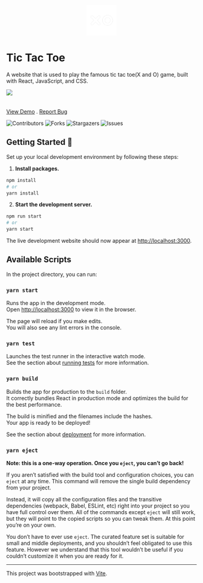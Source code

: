 <br/>
<p align="center">
  <a href="https://github.com/busayolawumi/TicTacToe">
    <img src="https://raw.githubusercontent.com/busayolawumi/TicTacToe/main/public/logo.png" alt="Logo" width="80" height="80">
  </a>
 </p>

# Tic Tac Toe
A website that is used to play the famous tic tac toe(X and O) game, built with React, JavaScript, and CSS.

<img src="https://meet-busayo.vercel.app/assets/Tictactoepic-6769bbed.png" width=500px>


<p>
    <br/>
    <a href="https://xando.vercel.app/">View Demo</a>
    .
    <a href="https://github.com/busayolawumi/TicTacToe/issues">Report Bug</a>
</p>

![Contributors](https://img.shields.io/github/contributors/busayolawumi/TicTacToe?color=dark-green) ![Forks](https://img.shields.io/github/forks/busayolawumi/TicTacToe?style=social) ![Stargazers](https://img.shields.io/github/stars/busayolawumi/TicTacToe?style=social) ![Issues](https://img.shields.io/github/issues/busayolawumi/TicTacToe) 

## Getting Started 🚀
Set up your local development environment by following these steps:

1.  **Install packages.**

```bash
npm install
# or
yarn install
```

2.  **Start the development server.**

```bash
npm run start
# or
yarn start
```

The live development website should now appear at [http://localhost:3000](http://localhost:3000).


## Available Scripts

In the project directory, you can run:

### `yarn start`

Runs the app in the development mode.<br />
Open [http://localhost:3000](http://localhost:3000) to view it in the browser.

The page will reload if you make edits.<br />
You will also see any lint errors in the console.

### `yarn test`

Launches the test runner in the interactive watch mode.<br />
See the section about [running tests](https://facebook.github.io/create-react-app/docs/running-tests) for more information.

### `yarn build`

Builds the app for production to the `build` folder.<br />
It correctly bundles React in production mode and optimizes the build for the best performance.

The build is minified and the filenames include the hashes.<br />
Your app is ready to be deployed!

See the section about [deployment](https://facebook.github.io/create-react-app/docs/deployment) for more information.

### `yarn eject`

**Note: this is a one-way operation. Once you `eject`, you can’t go back!**

If you aren’t satisfied with the build tool and configuration choices, you can `eject` at any time. This command will remove the single build dependency from your project.

Instead, it will copy all the configuration files and the transitive dependencies (webpack, Babel, ESLint, etc) right into your project so you have full control over them. All of the commands except `eject` will still work, but they will point to the copied scripts so you can tweak them. At this point you’re on your own.

You don’t have to ever use `eject`. The curated feature set is suitable for small and middle deployments, and you shouldn’t feel obligated to use this feature. However we understand that this tool wouldn’t be useful if you couldn’t customize it when you are ready for it.

---

This project was bootstrapped with [Vite](https://github.com/vitejs/vite).
